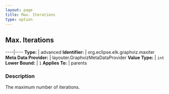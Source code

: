 ```yaml
---
layout: page
title: Max. Iterations
type: option
---
```

## Max. Iterations

----|----
**Type:** | advanced
**Identifier:** | org.eclipse.elk.graphviz.maxiter
**Meta Data Provider:** | layouter.GraphvizMetaDataProvider
**Value Type:** | `int`
**Lower Bound:** | `1`
**Applies To:** | parents


### Description
The maximum number of iterations.

